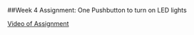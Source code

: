 ##Week 4 Assignment: One Pushbutton to turn on LED lights

[Video of Assignment](https://vimeo.com/203858137)
